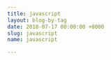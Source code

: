 ```yaml
---
title: javascript
layout: blog-by-tag
date: 2018-07-17 00:00:00 +0000
slug: javascript
name: javascript

---
```

